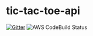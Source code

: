 # tic-tac-toe-api

[![Gitter](https://badges.gitter.im/tic-tac-toe-api/Lobby.svg)](https://gitter.im/tic-tac-toe-api/Lobby?utm_source=badge&utm_medium=badge&utm_campaign=pr-badge&utm_content=badge)
![AWS CodeBuild Status](https://codebuild.us-west-2.amazonaws.com/badges?uuid=eyJlbmNyeXB0ZWREYXRhIjoiaGJ4a09aYzl2UG9TTGJOZDg4RWhUZTFoWWcvOWFoSkZxSFhZUW93dW5BamFvZU10eVBVS0g3QlAyeVVzRXE1Vk1WbDdOZWRGOWVkK3c2UGE3VDBXS29VPSIsIml2UGFyYW1ldGVyU3BlYyI6IjRDYWlPRDBMdFBmbDEyZEkiLCJtYXRlcmlhbFNldFNlcmlhbCI6MX0%3D&branch=master)